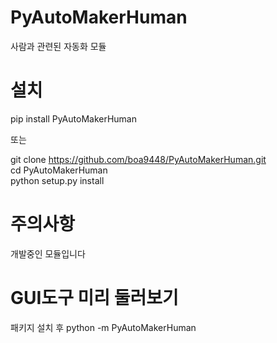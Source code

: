 # PyAutoMakerHuman
사람과 관련된 자동화 모듈


# 설치
pip install PyAutoMakerHuman

또는

git clone https://github.com/boa9448/PyAutoMakerHuman.git  
cd PyAutoMakerHuman  
python setup.py install  


# 주의사항  
개발중인 모듈입니다


# GUI도구 미리 둘러보기
패키지 설치 후 
python -m PyAutoMakerHuman
